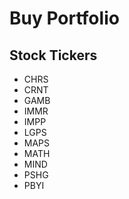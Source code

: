 # Buy Portfolio

## Stock Tickers

- CHRS 
- CRNT 
- GAMB
- IMMR 
- IMPP
- LGPS
- MAPS
- MATH
- MIND
- PSHG
- PBYI 
